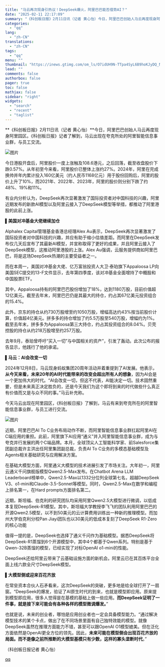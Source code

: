 ```yaml
---
title: "马云再次现身引热议！DeepSeek爆火，阿里巴巴能否借势AI？"
date: "2025-02-11 22:17:09"
summary: "《科创板日报》2月11日讯（记者 黄心怡）今日，阿里巴巴创始人马云再度现身阿里园区。《科创板日报》记..."
categories:
  - "qq"
lang:
  - "zh-CN"
translations:
  - "zh-CN"
tags:
  - "qq"
menu: ""
thumbnail: "https://inews.gtimg.com/om_ls/O7idUH9N-TTpa4SyL6B9hoKJyDQ_N52Nwpi1q7zMLA2rYAA_640360/0"
lead: ""
comments: false
authorbox: false
pager: true
toc: false
mathjax: false
sidebar: "right"
widgets:
  - "search"
  - "recent"
  - "taglist"
---
```


**《科创板日报》2月11日讯（记者 黄心怡）**今日，阿里巴巴创始人马云再度现身阿里园区。《科创板日报》记者了解到，马云出现在夸克所处的阿里智能信息事业群，与员工交流。

![图片](https://inews.gtimg.com/om_bt/OYn7WRR7X7IE0Y2bw4KrFbY_Yj15cw0JCH2J-6bOdobKcAA/641)

今日港股开盘后，阿里股价一度上涨触及108.6港元，之后回落，截至收盘股价下跌0.57%。从年初至今来看，阿里股价已整体上涨约27%。2024年，阿里在完成换帅并年内累计投入160亿美元（约人民币1168亿元）用于股份回购后，阿里的股价上升了10%，而2021年、2022年、2023年，阿里的股价则分别下跌了约48%、19%和11%。

有业内分析认为，DeepSeek再次显著激发了国际投资者对中国科技的兴趣，阿里近期发布的新款AI模型以及阿里云接入了DeepSeek模型等举措，都推动了阿里港股的此前上涨。

**▌美国对冲基金大佬继续加仓**

Alphalex Capital管理基金香港总经理Alex Au表示，DeepSeek再次显著激发了国际投资者对中国科技的兴趣，并应有助于缩小估值差距。而阿里在DeepSeek发布仅几天后宣布了其最新AI模型，并宣称取得了更好的成果，并且阿里云接入了DeepSeek模型，这推动阿里港股的上涨。Alex Au强调，云服务提供商如阿里巴巴，将是这场DeepSeek热潮的主要受益者之一。

而在本周一，美国对冲基金大佬、亿万富翁投资人大卫·泰珀旗下Appaloosa LP向美国SEC提交的13-F文件显示，去年第四季度，该对冲基金全面增持了中概股和中国股票ETF。

其中，Appaloosa持有的阿里巴巴股份增加了18%，达到1180万股，目前价值超12亿美元。截至去年末，阿里巴巴仍是其最大的持仓，约占其67亿美元投资组合的15.4%。

此外，京东的持仓从约730万股增至约1050万股，增幅高达约43%按当前股价计算，价值超4亿美元。拼多多的持仓增加了约5.5万股至540万股，增幅约为1%。截至去年末，拼多多为Appaloosa第三大持仓，约占其投资组合的8.04%。贝壳控股的持仓从约218万股增至约257万股。

去年9月，泰珀曾呼吁“买入一切”与中国相关的资产”，引发了轰动。此次公布的报告显示，他践行了他的承诺。

**▌马云：Al会改变一切**

2024年12月8日，马云现身蚂蚁集团20周年活动并着重提到了AI发展。他表示，**从今天来看，未来20年的AI时代能带来的改变会超出所有人的想象**，因为Al会是一个更加伟大的时代。“Al会改变一切，但这不代表，Al能决定一切。技术固然重要，但是未来真正决定胜负的，还是今天我们为这个即将到来的时代做些什么真正有价值而又是与众不同的事。”马云补充称。

今天马云出现在阿里园区，《科创板日报》了解到，马云有来到夸克所在的阿里智能信息事业群，与员工进行交流。

![图片](https://inews.gtimg.com/om_bt/OAIL4enlnEJ_nliAlbvhjTSXBqHmqO5J5fRO0AQOPRyz0AA/641)

近期，阿里巴巴AI To C业务布局动作不断，而阿里智能信息事业群扛起阿里AI在C端应用的重担。此前，阿里旗下AI应用“通义”并入阿里智能信息事业群，成为与夸克并行发展的两个C端品牌。本月，全球顶尖人工智能科学家、前Salesforce集团副总裁许主洪出任阿里集团副总裁，负责AI To C业务的多模态基础模型及Agents相关基础研究与应用解决方案。

在基础大模型方面，阿里通义大模型的技术进展引发了市场关注。大年初一，阿里云通义千问旗舰版模型Qwen2.5-Max发布。在Chatbot Arena LLM Leaderboard榜单中，Qwen2.5-Max以1332分位列全球第七名，超越DeepSeek V3、o1-mini和Claude-3.5-Sonnet等模型。同时，Qwen2.5-Max在数学和编程上排名第一，在Hard prompts方面排名第二。

近期，斯坦福、伯克利的研究团队均采用阿里Qwen2.5大模型进行微调，以低成本复现DeepSeek-R1模型。其中，斯坦福大学教授李飞飞的团队利用阿里巴巴的开源Qwen2.5模型，以不到50美元的云计算费用训练出一种新的推理模型。而加州大学伯克利分校Pan Jiayi团队也以30美元的低成本复刻了DeepSeek R1-Zero的核心功能

值得一提的是，DeepSeek也选择了通义千问作为基础模型。据悉DeepSeek将DeepSeek-R1蒸馏到6个开源模型中，其中4个都基于Qwen系列。特别是基于Qwen-32B蒸馏的模型，已经实现了对标OpenAI o1-mini的性能。

DeepSeek还给阿里云带来了云基础设施方面的新机会。阿里云已在其百炼平台全面上线六款全尺寸DeepSeek模型。

**▌大模型侧或迎来百花齐放**

在常垒资本合伙人石矛看来，这次DeepSeek的突破，更多地是给全球打开了一扇窗。“DeepSeek的爆发，验证了AI原生时代的到来，也就是模型即应用。原来提到模型即应用，很多人觉得是在基模的基础上做一些应用。**而DeepSeek证明了一件事，就是接下来可能会有各种各样的模型微调爆发。**”

也就是说，未来的创业者，哪怕是应用创业者也一定会具备模型能力。“通过解决模型技术的某个卡点，做出了在不同场景里面有自己独特效能的模型。就像DeepSeek虽然在推理方面能力不错，甚至可以跟OpenAI O1模型媲美。但在泛化方面依然是OpenAI更全方位的领先。因此，**未来可能在模型侧会出现百花齐放的局面。而不是像之前所推断的大模型基模只有少数，这样的寡头垄断时代**。”

（科创板日报记者 黄心怡）

[qq](https://new.qq.com/rain/a/20250211A08TG500)
